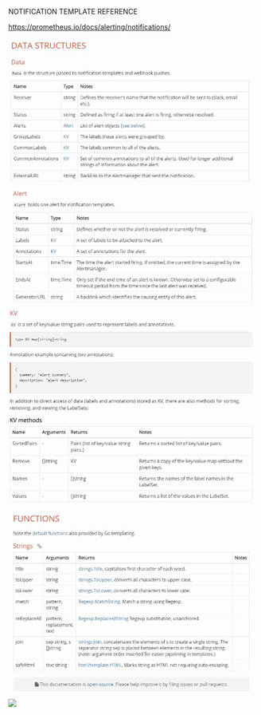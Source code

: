 NOTIFICATION TEMPLATE REFERENCE

https://prometheus.io/docs/alerting/notifications/


![](./images/01.jpg)
![](./images/02.jpg)
![](./images/03.jpg)
![](./images/04.jpg)
![](./images/05.jpg)